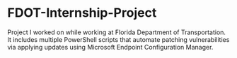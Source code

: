 # FDOT-Internship-Project
Project I worked on while working at Florida Department of Transportation. It includes multiple PowerShell scripts that automate patching vulnerabilities via applying updates using Microsoft Endpoint Configuration Manager. 
